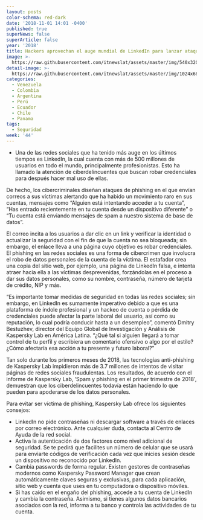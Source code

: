 ```yaml
---
layout: posts
color-schema: red-dark
date: '2018-11-01 14:01 -0400'
published: true
superNews: false
superArticle: false
year: '2018'
title: Hackers aprovechan el auge mundial de LinkedIn para lanzar ataques de phishing
image: >-
  https://raw.githubusercontent.com/itnewslat/assets/master/img/540x320/Linkedln-p.jpg
detail-image: >-
  https://raw.githubusercontent.com/itnewslat/assets/master/img/1024x680/Linkedln-g.jpg
categories:
  - Venezuela
  - Colombia
  - Argentina
  - Perú
  - Ecuador
  - Chile
  - Panama
tags:
  - Seguridad
week: '44'
---
```

- Una de las redes sociales que ha tenido más auge en los últimos tiempos es LinkedIn, la cual cuenta con más de 500 millones de usuarios en todo el mundo, principalmente profesionistas. Esto ha llamado la atención de ciberdelincuentes que buscan robar credenciales para después hacer mal uso de ellas.

De hecho, los cibercriminales diseñan ataques de phishing en el que envían correos a sus víctimas alertando que ha habido un movimiento raro en sus cuentas, mensajes como “Alguien está intentando acceder a tu cuenta”, “Has entrado recientemente en tu cuenta desde un dispositivo diferente” o “Tu cuenta está enviando mensajes de spam a nuestro sistema de base de datos”. 

El correo incita a los usuarios a dar clic en un link y verificar la identidad o actualizar la seguridad con el fin de que la cuenta no sea bloqueada; sin embargo, el enlace lleva a una página cuyo objetivo es robar credenciales. El phishing en las redes sociales es una forma de cibercrimen que involucra el robo de datos personales de la cuenta de la víctima. El estafador crea una copia del sitio web, por ejemplo, una página de LinkedIn falsa, e intenta atraer hacia ella a las víctimas desprevenidas, forzándolas en el proceso a dar sus datos personales, como su nombre, contraseña, número de tarjeta de crédito, NIP y más. 

“Es importante tomar medidas de seguridad en todas las redes sociales; sin embargo, en LinkedIn es sumamente imperativo debido a que es una plataforma de índole profesional y un hackeo de cuenta o pérdida de credenciales puede afectar la parte laboral del usuario, así como su reputación, lo cual podría conducir hasta a un desempleo”, comentó Dmitry Bestuzhev, director del Equipo Global de Investigación y Análisis de Kaspersky Lab en América Latina. “¿Qué tal si alguien llegará a tomar control de tu perfil y escribiera un comentario ofensivo o algo por el estilo? ¿Cómo afectaría esa acción a tu presente y futuro laboral?”

Tan solo durante los primeros meses de 2018, las tecnologías anti-phishing de Kaspersky Lab impidieron más de 3.7 millones de intentos de visitar páginas de redes sociales fraudulentas. Los resultados, de acuerdo con el informe de Kaspersky Lab, ‘Spam y phishing en el primer trimestre de 2018′, demuestran que los ciberdelincuentes todavía están haciendo lo que pueden para apoderarse de los datos personales.

Para evitar ser víctima de phishing, Kaspersky Lab ofrece los siguientes consejos:

- LinkedIn no pide contraseñas ni descargar software a través de enlaces por correo electrónico. Ante cualquier duda, contacta al Centro de Ayuda de la red social.
- Activa la autenticación de dos factores como nivel adicional de seguridad. Se te pedirá que facilites un número de celular que se usará para enviarte códigos de verificación cada vez que inicies sesión desde un dispositivo no reconocido por LinkedIn.
- Cambia passwords de forma regular. Existen gestores de contraseñas modernos como Kaspersky Password Manager que crean automáticamente claves seguras y exclusivas, para cada aplicación, sitio web y cuenta que uses en tu computadora o dispositivo móviles.
- Si has caído en el engaño del phishing, accede a tu cuenta de LinkedIn y cambia la contraseña. Asimismo, si tienes algunos datos bancarios asociados con la red, informa a tu banco y controla las actividades de tu cuenta.